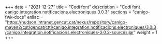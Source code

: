 +++
date        = "2021-12-27"
title       = "Codi font"
description = "Codi font canigo.integration.notificacions.electroniques 3.0.3"
sections    = "canigo-fwk-docs"
enllac		= "https://hudson.intranet.gencat.cat/nexus/repository/canigo-maven2/cat/gencat/ctti/canigo.integration.notificacions.electroniques/3.0.3/canigo.integration.notificacions.electroniques-3.0.3-sources.jar"
weight		= 1
+++
